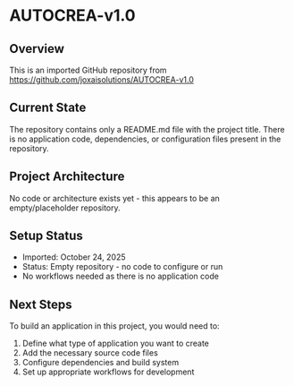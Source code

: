 # AUTOCREA-v1.0

## Overview
This is an imported GitHub repository from https://github.com/joxaisolutions/AUTOCREA-v1.0

## Current State
The repository contains only a README.md file with the project title. There is no application code, dependencies, or configuration files present in the repository.

## Project Architecture
No code or architecture exists yet - this appears to be an empty/placeholder repository.

## Setup Status
- Imported: October 24, 2025
- Status: Empty repository - no code to configure or run
- No workflows needed as there is no application code

## Next Steps
To build an application in this project, you would need to:
1. Define what type of application you want to create
2. Add the necessary source code files
3. Configure dependencies and build system
4. Set up appropriate workflows for development
